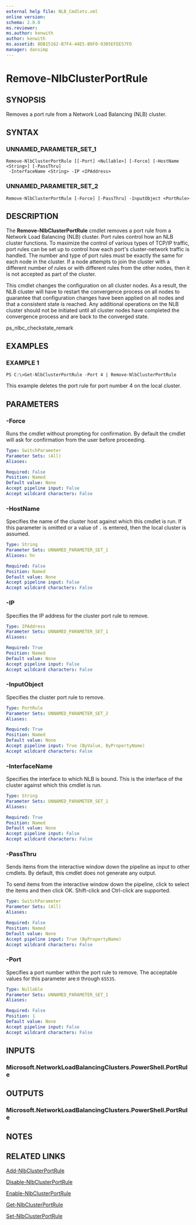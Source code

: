 ```yaml
---
external help file: NLB_Cmdlets.xml
online version: 
schema: 2.0.0
ms.reviewer:
ms.author: kenwith
author: kenwith
ms.assetid: 8DB15162-B7F4-44E5-B9F0-9305EFEE57FD
manager: dansimp
---
```


# Remove-NlbClusterPortRule

## SYNOPSIS
Removes a port rule from a Network Load Balancing (NLB) cluster.

## SYNTAX

### UNNAMED_PARAMETER_SET_1
```
Remove-NlbClusterPortRule [[-Port] <Nullable>] [-Force] [-HostName <String>] [-PassThru]
 -InterfaceName <String> -IP <IPAddress>
```

### UNNAMED_PARAMETER_SET_2
```
Remove-NlbClusterPortRule [-Force] [-PassThru] -InputObject <PortRule>
```

## DESCRIPTION
The **Remove-NlbClusterPortRule** cmdlet removes a port rule from a Network Load Balancing (NLB) cluster.
Port rules control how an NLB cluster functions.
To maximize the control of various types of TCP/IP traffic, port rules can be set up to control how each port's cluster-network traffic is handled.
The number and type of port rules must be exactly the same for each node in the cluster.
If a node attempts to join the cluster with a different number of rules or with different rules from the other nodes, then it is not accepted as part of the cluster.

This cmdlet changes the configuration on all cluster nodes.
As a result, the NLB cluster will have to restart the convergence process on all nodes to guarantee that configuration changes have been applied on all nodes and that a consistent state is reached.
Any additional operations on the NLB cluster should not be initiated until all cluster nodes have completed the convergence process and are back to the converged state.

ps_nlbc_checkstate_remark

## EXAMPLES

### EXAMPLE 1
```
PS C:\>Get-NlbClusterPortRule -Port 4 | Remove-NlbClusterPortRule
```

This example deletes the port rule for port number 4 on the local cluster.

## PARAMETERS

### -Force
Runs the cmdlet without prompting for confirmation.
By default the cmdlet will ask for confirmation from the user before proceeding.

```yaml
Type: SwitchParameter
Parameter Sets: (All)
Aliases: 

Required: False
Position: Named
Default value: None
Accept pipeline input: False
Accept wildcard characters: False
```

### -HostName
Specifies the name of the cluster host against which this cmdlet is run.
If this parameter is omitted or a value of `.` is entered, then the local cluster is assumed.

```yaml
Type: String
Parameter Sets: UNNAMED_PARAMETER_SET_1
Aliases: hn

Required: False
Position: Named
Default value: None
Accept pipeline input: False
Accept wildcard characters: False
```

### -IP
Specifies the IP address for the cluster port rule to remove.

```yaml
Type: IPAddress
Parameter Sets: UNNAMED_PARAMETER_SET_1
Aliases: 

Required: True
Position: Named
Default value: None
Accept pipeline input: False
Accept wildcard characters: False
```

### -InputObject
Specifies the cluster port rule to remove.

```yaml
Type: PortRule
Parameter Sets: UNNAMED_PARAMETER_SET_2
Aliases: 

Required: True
Position: Named
Default value: None
Accept pipeline input: True (ByValue, ByPropertyName)
Accept wildcard characters: False
```

### -InterfaceName
Specifies the interface to which NLB is bound.
This is the interface of the cluster against which this cmdlet is run.

```yaml
Type: String
Parameter Sets: UNNAMED_PARAMETER_SET_1
Aliases: 

Required: True
Position: Named
Default value: None
Accept pipeline input: False
Accept wildcard characters: False
```

### -PassThru
Sends items from the interactive window down the pipeline as input to other cmdlets.
By default, this cmdlet does not generate any output. 

To send items from the interactive window down the pipeline, click to select the items and then click OK.
Shift-click and Ctrl-click are supported.

```yaml
Type: SwitchParameter
Parameter Sets: (All)
Aliases: 

Required: False
Position: Named
Default value: None
Accept pipeline input: True (ByPropertyName)
Accept wildcard characters: False
```

### -Port
Specifies a port number within the port rule to remove.
The acceptable values for this parameter are:`0` through `65535`.

```yaml
Type: Nullable
Parameter Sets: UNNAMED_PARAMETER_SET_1
Aliases: 

Required: False
Position: 1
Default value: None
Accept pipeline input: False
Accept wildcard characters: False
```

## INPUTS

### Microsoft.NetworkLoadBalancingClusters.PowerShell.PortRule

## OUTPUTS

### Microsoft.NetworkLoadBalancingClusters.PowerShell.PortRule

## NOTES

## RELATED LINKS

[Add-NlbClusterPortRule](./Add-NlbClusterPortRule.md)

[Disable-NlbClusterPortRule](./Disable-NlbClusterPortRule.md)

[Enable-NlbClusterPortRule](./Enable-NlbClusterPortRule.md)

[Get-NlbClusterPortRule](./Get-NlbClusterPortRule.md)

[Set-NlbClusterPortRule](./Set-NlbClusterPortRule.md)
